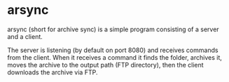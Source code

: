 # arsync
arsync (short for archive sync) is a simple program consisting of a server and a client.

The server is listening (by default on port 8080) and receives commands from the client.
When it receives a command it finds the folder, archives it, moves the archive to the output path (FTP directory),
then the client downloads the archive via FTP.
